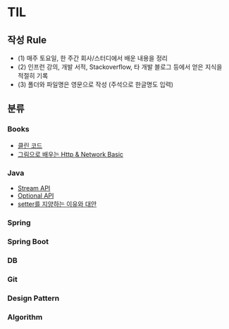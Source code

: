 # TIL

## 작성 Rule

- (1) 매주 토요일, 한 주간 회사/스터디에서 배운 내용을 정리
- (2) 인프런 강의, 개발 서적, Stackoverflow, 타 개발 블로그 등에서 얻은 지식을 적절히 기록
- (3) 폴더와 파일명은 영문으로 작성 (주석으로 한글명도 입력)

## 분류

### Books

- [클린 코드](https://github.com/djdjdddd/TIL/blob/main/Books/CleanCode.md)
- [그림으로 배우는 Http & Network Basic](https://github.com/djdjdddd/TIL/blob/main/Books/Http%26Network_Basic.md)

### Java

- [Stream API](https://github.com/djdjdddd/TIL/blob/main/Java/Stream.md)
- [Optional API](https://github.com/djdjdddd/TIL/blob/main/Java/Optional.md)
- [setter를 지양하는 이유와 대안](https://github.com/djdjdddd/TIL/blob/main/Java/Setter.md)

### Spring

### Spring Boot

### DB

### Git

### Design Pattern

### Algorithm
